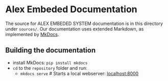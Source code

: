 # Alex Embeded Documentation

The source for ALEX EMBEDED SYSTEM documentation is in this directory under `sources/`. 
Our documentation uses extended Markdown, as implemented by [MkDocs](http://mkdocs.org).

## Building the documentation

- install MkDocs: `pip install mkdocs`
- `cd` to the `repository` folder and run:
    - `mkdocs serve`    # Starts a local webserver:  [localhost:8000](localhost:8000)
